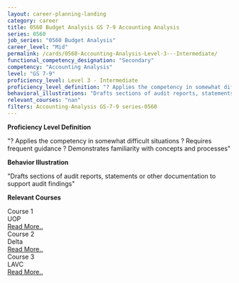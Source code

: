```yaml
---
layout: career-planning-landing
category: career
title: 0560 Budget Analysis GS 7-9 Accounting Analysis
series: 0560
job_series: "0560 Budget Analysis"
career_level: "Mid"
permalink: /cards/0560-Accounting-Analysis-Level-3---Intermediate/
functional_competency_designation: "Secondary"
competency: "Accounting Analysis"
level: "GS 7-9"
proficiency_level: Level 3 - Intermediate
proficiency_level_definition: "? Applies the competency in somewhat difficult situations ? Requires frequent guidance ? Demonstrates familiarity with concepts and processes"
behavioral_illustrations: "Drafts sections of audit reports, statements or other documentation to support audit findings"
relevant_courses: "nan"
filters: Accounting-Analysis GS-7-9 series-0560
---
```


<p><b>Proficiency Level Definition</b></p>
<p>"? Applies the competency in somewhat difficult situations ? Requires frequent guidance ? Demonstrates familiarity with concepts and processes"</p>
<p><b>Behavior Illustration</b></p>
<p>"Drafts sections of audit reports, statements or other documentation to support audit findings"</p>
<p><b>Relevant Courses</b></p>
<div class="cfo-courses-outer"><div class="cfo-courses-inner">Course 1</div><div class="cfo-courses-inner">UOP</div><div class="cfo-courses-inner"><a href="/cards/0560-Accounting-Analysis-Level-3---Intermediate/">Read More..</a></div></div>
<div class="cfo-courses-outer"><div class="cfo-courses-inner">Course 2</div><div class="cfo-courses-inner">Delta</div><div class="cfo-courses-inner"><a href="/cards/0560-Accounting-Analysis-Level-3---Intermediate/">Read More..</a></div></div>
<div class="cfo-courses-outer"><div class="cfo-courses-inner">Course 3</div><div class="cfo-courses-inner">LAVC</div><div class="cfo-courses-inner"><a href="/cards/0560-Accounting-Analysis-Level-3---Intermediate/">Read More..</a></div></div>
